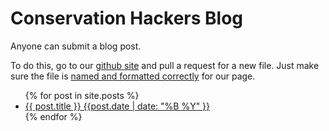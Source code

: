 # Conservation Hackers Blog

Anyone can submit a blog post.

To do this, go to our [github site](https://github.com/cbrown5/conservationhackers/tree/master/_posts) and pull a request for a new file. Just make sure the file is [named and formatted correctly](https://docs.github.com/en/github/working-with-github-pages/adding-content-to-your-github-pages-site-using-jekyll#adding-a-new-post-to-your-site) for our page.

<ul class="button">
  {% for post in site.posts %}
    <li class="button">
      <a href="{{ post.url }}">{{ post.title }} {{post.date | date: "%B %Y" }}</a>
    </li>
  {% endfor %}
</ul>
